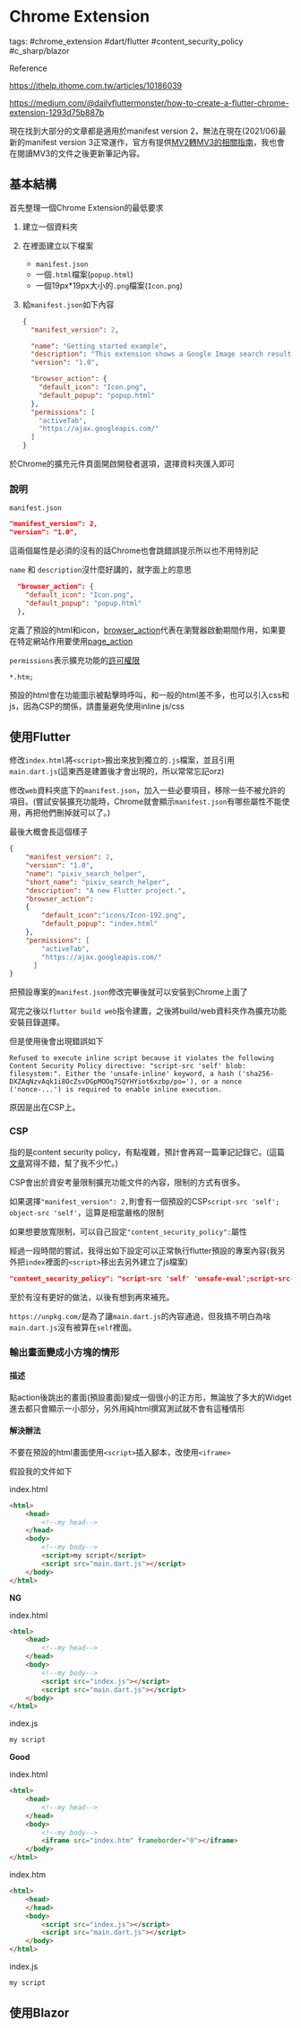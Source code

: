 # Chrome Extension

tags: #chrome_extension #dart/flutter #content_security_policy #c_sharp/blazor

Reference

<https://ithelp.ithome.com.tw/articles/10186039>

<https://medium.com/@dailyfluttermonster/how-to-create-a-flutter-chrome-extension-1293d75b887b>

現在找到大部分的文章都是適用於manifest version 2，無法在現在(2021/06)最新的manifest version 3正常運作，官方有提供[MV2轉MV3的相關指南](https://developer.chrome.com/docs/extensions/mv3/intro/mv3-migration/)，我也會在閱讀MV3的文件之後更新筆記內容。

## 基本結構

首先整理一個Chrome Extension的最低要求

1. 建立一個資料夾

2. 在裡面建立以下檔案

   * `manifest.json`
   * 一個`.html`檔案(`popup.html`)
   * 一個19px*19px大小的`.png`檔案(`Icon.png`)

3. 給`manifest.json`如下內容

   ```json
   {
     "manifest_version": 2,
   
     "name": "Getting started example",
     "description": "This extension shows a Google Image search result for the current page",
     "version": "1.0",
   
     "browser_action": {
       "default_icon": "Icon.png",
       "default_popup": "popup.html"
     },
     "permissions": [
       "activeTab",
       "https://ajax.googleapis.com/"
     ]
   }
   ```

於Chrome的擴充元件頁面開啟開發者選項，選擇資料夾匯入即可

### 說明

`manifest.json`

```json
"manifest_version": 2,
"version": "1.0",
```

這兩個屬性是必須的沒有的話Chrome也會跳錯誤提示所以也不用特別記

`name` 和 `description`沒什麼好講的，就字面上的意思

```json
  "browser_action": {
    "default_icon": "Icon.png",
    "default_popup": "popup.html"
  },
```

定義了預設的html和icon，[browser_action](https://developer.chrome.com/docs/extensions/reference/browserAction/)代表在瀏覽器啟動期間作用，如果要在特定網站作用要使用[page_action](https://developer.chrome.com/docs/extensions/reference/pageAction/)

`permissions`表示擴充功能的[許可權限](https://developer.chrome.com/docs/extensions/mv3/declare_permissions/)

`*.htm;`

預設的html會在功能圖示被點擊時呼叫，和一般的html差不多，也可以引入css和js，因為CSP的關係，請盡量避免使用inline js/css

## 使用Flutter

修改`index.html`將`<script>`搬出來放到獨立的`.js`檔案，並且引用`main.dart.js`(這東西是建置後才會出現的，所以常常忘記orz)

修改`web`資料夾底下的`manifest.json`，加入一些必要項目，移除一些不被允許的項目。(嘗試安裝擴充功能時，Chrome就會顯示`manifest.json`有哪些屬性不能使用，再把他們刪掉就可以了。)

最後大概會長這個樣子

```json
{
    "manifest_version": 2,
    "version": "1.0",
    "name": "pixiv_search_helper",
    "short_name": "pixiv_search_helper",
    "description": "A new Flutter project.",
    "browser_action":
    {
        "default_icon":"icons/Icon-192.png",
        "default_popup": "index.html"
    },
    "permissions": [
        "activeTab",
        "https://ajax.googleapis.com/"
      ]
}
```

把預設專案的`manifest.json`修改完畢後就可以安裝到Chrome上面了

寫完之後以`flutter build web`指令建置，之後將build/web資料夾作為擴充功能安裝目錄選擇。

但是使用後會出現錯誤如下

```
Refused to execute inline script because it violates the following Content Security Policy directive: "script-src 'self' blob: filesystem:". Either the 'unsafe-inline' keyword, a hash ('sha256-DXZAqNzvAqk1i8OcZsvDGpMOOq7SQYHYiot6xzbp/po='), or a nonce ('nonce-...') is required to enable inline execution.
```

原因是出在CSP上。

### CSP

指的是content security policy，有點複雜，預計會再寫一篇筆記記錄它。(這篇[文章](https://devco.re/blog/2014/04/08/security-issues-of-http-headers-2-content-security-policy/)寫得不錯，幫了我不少忙。)

CSP會出於資安考量限制擴充功能文件的內容，限制的方式有很多。

如果選擇`"manifest_version": 2,`則會有一個預設的CSP`script-src 'self'; object-src 'self'`，這算是相當嚴格的限制

如果想要放寬限制，可以自己設定`"content_security_policy":`屬性

經過一段時間的嘗試，我得出如下設定可以正常執行flutter預設的專案內容(我另外把`index`裡面的`<script>`移出去另外建立了js檔案)

```json
"content_security_policy": "script-src 'self' 'unsafe-eval';script-src-elem 'self' http://localhost https://unpkg.com/; object-src 'self'",
```

至於有沒有更好的做法，以後有想到再來補充。

`https://unpkg.com/`是為了讓`main.dart.js`的內容通過，但我搞不明白為啥`main.dart.js`沒有被算在`self`裡面。

### 輸出畫面變成小方塊的情形

#### 描述

點action後跳出的畫面(預設畫面)變成一個很小的正方形，無論放了多大的Widget進去都只會顯示一小部分，另外用純html撰寫測試就不會有這種情形

#### 解決辦法

不要在預設的html畫面使用`<script>`插入腳本，改使用`<iframe>`

假設我的文件如下

index.html

```html
<html>
    <head>
        <!--my head-->
    </head>
    <body>
        <!--my body-->
        <script>my script</script>
        <script src="main.dart.js"></script>
    </body>
</html>
```

**NG**

index.html

```html
<html>
    <head>
        <!--my head-->
    </head>
    <body>
        <!--my body-->
        <script src="index.js"></script>
        <script src="main.dart.js"></script>
    </body>
</html>
```

index.js

```js
my script
```

**Good**

index.html

```html
<html>
    <head>
        <!--my head-->
    </head>
    <body>
        <!--my body-->
        <iframe src="index.htm" frameborder="0"></iframe>
    </body>
</html>
```

index.htm

```html
<html>
    <head>
    </head>
    <body>
        <script src="index.js"></script>
        <script src="main.dart.js"></script>
    </body>
</html>
```

index.js

```js
my script
```

## 使用Blazor
